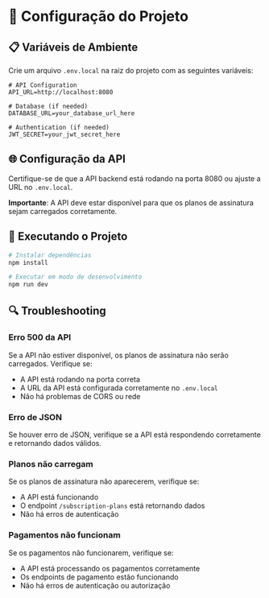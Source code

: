 # 🚀 Configuração do Projeto

## 📋 Variáveis de Ambiente

Crie um arquivo `.env.local` na raiz do projeto com as seguintes variáveis:

```env
# API Configuration
API_URL=http://localhost:8080

# Database (if needed)
DATABASE_URL=your_database_url_here

# Authentication (if needed)
JWT_SECRET=your_jwt_secret_here
```

## 🌐 Configuração da API

Certifique-se de que a API backend está rodando na porta 8080 ou ajuste a URL no `.env.local`.

**Importante**: A API deve estar disponível para que os planos de assinatura sejam carregados corretamente.

## 🚀 Executando o Projeto

```bash
# Instalar dependências
npm install

# Executar em modo de desenvolvimento
npm run dev
```

## 🔍 Troubleshooting

### Erro 500 da API
Se a API não estiver disponível, os planos de assinatura não serão carregados. Verifique se:
- A API está rodando na porta correta
- A URL da API está configurada corretamente no `.env.local`
- Não há problemas de CORS ou rede

### Erro de JSON
Se houver erro de JSON, verifique se a API está respondendo corretamente e retornando dados válidos.

### Planos não carregam
Se os planos de assinatura não aparecerem, verifique se:
- A API está funcionando
- O endpoint `/subscription-plans` está retornando dados
- Não há erros de autenticação

### Pagamentos não funcionam
Se os pagamentos não funcionarem, verifique se:
- A API está processando os pagamentos corretamente
- Os endpoints de pagamento estão funcionando
- Não há erros de autenticação ou autorização
